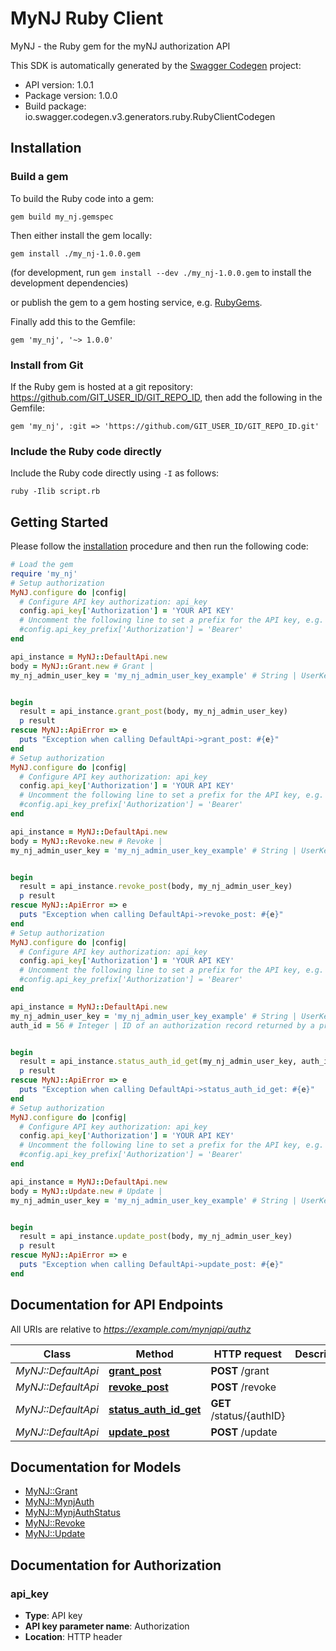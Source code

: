 # MyNJ Ruby Client

MyNJ - the Ruby gem for the myNJ authorization API

This SDK is automatically generated by the [Swagger Codegen](https://github.com/swagger-api/swagger-codegen) project:

- API version: 1.0.1
- Package version: 1.0.0
- Build package: io.swagger.codegen.v3.generators.ruby.RubyClientCodegen

## Installation

### Build a gem

To build the Ruby code into a gem:

```shell
gem build my_nj.gemspec
```

Then either install the gem locally:

```shell
gem install ./my_nj-1.0.0.gem
```

(for development, run `gem install --dev ./my_nj-1.0.0.gem` to install the development dependencies)

or publish the gem to a gem hosting service, e.g. [RubyGems](https://rubygems.org/).

Finally add this to the Gemfile:

    gem 'my_nj', '~> 1.0.0'

### Install from Git

If the Ruby gem is hosted at a git repository: https://github.com/GIT_USER_ID/GIT_REPO_ID, then add the following in the Gemfile:

    gem 'my_nj', :git => 'https://github.com/GIT_USER_ID/GIT_REPO_ID.git'

### Include the Ruby code directly

Include the Ruby code directly using `-I` as follows:

```shell
ruby -Ilib script.rb
```

## Getting Started

Please follow the [installation](#installation) procedure and then run the following code:

```ruby
# Load the gem
require 'my_nj'
# Setup authorization
MyNJ.configure do |config|
  # Configure API key authorization: api_key
  config.api_key['Authorization'] = 'YOUR API KEY'
  # Uncomment the following line to set a prefix for the API key, e.g. 'Bearer' (defaults to nil)
  #config.api_key_prefix['Authorization'] = 'Bearer'
end

api_instance = MyNJ::DefaultApi.new
body = MyNJ::Grant.new # Grant |
my_nj_admin_user_key = 'my_nj_admin_user_key_example' # String | UserKey (unique identifier) in the agency app's datastore for the administrator (the person whose actions in the app's user administration module triggered this call to the myNJ API).


begin
  result = api_instance.grant_post(body, my_nj_admin_user_key)
  p result
rescue MyNJ::ApiError => e
  puts "Exception when calling DefaultApi->grant_post: #{e}"
end
# Setup authorization
MyNJ.configure do |config|
  # Configure API key authorization: api_key
  config.api_key['Authorization'] = 'YOUR API KEY'
  # Uncomment the following line to set a prefix for the API key, e.g. 'Bearer' (defaults to nil)
  #config.api_key_prefix['Authorization'] = 'Bearer'
end

api_instance = MyNJ::DefaultApi.new
body = MyNJ::Revoke.new # Revoke |
my_nj_admin_user_key = 'my_nj_admin_user_key_example' # String | UserKey (unique identifier) in the agency app's datastore for the administrator (the person whose actions in the app's user administration module triggered this call to the myNJ API).


begin
  result = api_instance.revoke_post(body, my_nj_admin_user_key)
  p result
rescue MyNJ::ApiError => e
  puts "Exception when calling DefaultApi->revoke_post: #{e}"
end
# Setup authorization
MyNJ.configure do |config|
  # Configure API key authorization: api_key
  config.api_key['Authorization'] = 'YOUR API KEY'
  # Uncomment the following line to set a prefix for the API key, e.g. 'Bearer' (defaults to nil)
  #config.api_key_prefix['Authorization'] = 'Bearer'
end

api_instance = MyNJ::DefaultApi.new
my_nj_admin_user_key = 'my_nj_admin_user_key_example' # String | UserKey (unique identifier) in the agency app's datastore for the administrator (the person whose actions in the app's user administration module triggered this call to the myNJ API).
auth_id = 56 # Integer | ID of an authorization record returned by a prior call to grant.


begin
  result = api_instance.status_auth_id_get(my_nj_admin_user_key, auth_id)
  p result
rescue MyNJ::ApiError => e
  puts "Exception when calling DefaultApi->status_auth_id_get: #{e}"
end
# Setup authorization
MyNJ.configure do |config|
  # Configure API key authorization: api_key
  config.api_key['Authorization'] = 'YOUR API KEY'
  # Uncomment the following line to set a prefix for the API key, e.g. 'Bearer' (defaults to nil)
  #config.api_key_prefix['Authorization'] = 'Bearer'
end

api_instance = MyNJ::DefaultApi.new
body = MyNJ::Update.new # Update |
my_nj_admin_user_key = 'my_nj_admin_user_key_example' # String | UserKey (unique identifier) in the agency app's datastore for the administrator (the person whose actions in the app's user administration module triggered this call to the myNJ API).


begin
  result = api_instance.update_post(body, my_nj_admin_user_key)
  p result
rescue MyNJ::ApiError => e
  puts "Exception when calling DefaultApi->update_post: #{e}"
end
```

## Documentation for API Endpoints

All URIs are relative to *https://example.com/mynjapi/authz*

| Class              | Method                                                          | HTTP request             | Description |
| ------------------ | --------------------------------------------------------------- | ------------------------ | ----------- |
| _MyNJ::DefaultApi_ | [**grant_post**](docs/DefaultApi.md#grant_post)                 | **POST** /grant          |
| _MyNJ::DefaultApi_ | [**revoke_post**](docs/DefaultApi.md#revoke_post)               | **POST** /revoke         |
| _MyNJ::DefaultApi_ | [**status_auth_id_get**](docs/DefaultApi.md#status_auth_id_get) | **GET** /status/{authID} |
| _MyNJ::DefaultApi_ | [**update_post**](docs/DefaultApi.md#update_post)               | **POST** /update         |

## Documentation for Models

- [MyNJ::Grant](docs/Grant.md)
- [MyNJ::MynjAuth](docs/MynjAuth.md)
- [MyNJ::MynjAuthStatus](docs/MynjAuthStatus.md)
- [MyNJ::Revoke](docs/Revoke.md)
- [MyNJ::Update](docs/Update.md)

## Documentation for Authorization

### api_key

- **Type**: API key
- **API key parameter name**: Authorization
- **Location**: HTTP header

